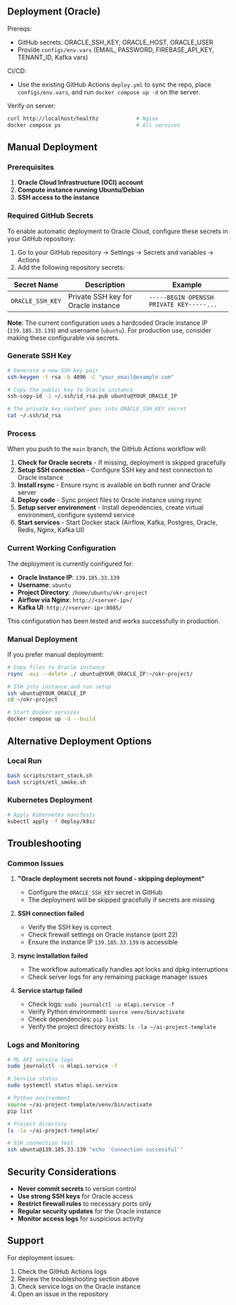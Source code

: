 ## Deployment (Oracle)

Prereqs:
- GitHub secrets: ORACLE_SSH_KEY, ORACLE_HOST, ORACLE_USER
- Provide `configs/env.vars` (EMAIL, PASSWORD, FIREBASE_API_KEY, TENANT_ID, Kafka vars)

CI/CD:
- Use the existing GitHub Actions `deploy.yml` to sync the repo, place `configs/env.vars`, and run `docker compose up -d` on the server.

Verify on server:
```bash
curl http://localhost/healthz            # Nginx
docker compose ps                        # All services
```

## Manual Deployment

### Prerequisites

1. **Oracle Cloud Infrastructure (OCI) account**
2. **Compute instance running Ubuntu/Debian**
3. **SSH access to the instance**

### Required GitHub Secrets

To enable automatic deployment to Oracle Cloud, configure these secrets in your GitHub repository:

1. Go to your GitHub repository → Settings → Secrets and variables → Actions
2. Add the following repository secrets:

| Secret Name | Description | Example |
|-------------|-------------|---------|
| `ORACLE_SSH_KEY` | Private SSH key for Oracle instance | `-----BEGIN OPENSSH PRIVATE KEY-----...` |

**Note**: The current configuration uses a hardcoded Oracle instance IP (`139.185.33.139`) and username (`ubuntu`). For production use, consider making these configurable via secrets.

### Generate SSH Key

```bash
# Generate a new SSH key pair
ssh-keygen -t rsa -b 4096 -C "your_email@example.com"

# Copy the public key to Oracle instance
ssh-copy-id -i ~/.ssh/id_rsa.pub ubuntu@YOUR_ORACLE_IP

# The private key content goes into ORACLE_SSH_KEY secret
cat ~/.ssh/id_rsa
```

### Process

When you push to the `main` branch, the GitHub Actions workflow will:

1. **Check for Oracle secrets** - If missing, deployment is skipped gracefully
2. **Setup SSH connection** - Configure SSH key and test connection to Oracle instance
3. **Install rsync** - Ensure rsync is available on both runner and Oracle server
4. **Deploy code** - Sync project files to Oracle instance using rsync
5. **Setup server environment** - Install dependencies, create virtual environment, configure systemd service
6. **Start services** - Start Docker stack (Airflow, Kafka, Postgres, Oracle, Redis, Nginx, Kafka UI)

### Current Working Configuration

The deployment is currently configured for:
- **Oracle Instance IP**: `139.185.33.139`
- **Username**: `ubuntu`
- **Project Directory**: `/home/ubuntu/okr-project`
- **Airflow via Nginx**: `http://<server-ip>/`
- **Kafka UI**: `http://<server-ip>:8085/`

This configuration has been tested and works successfully in production.

### Manual Deployment

If you prefer manual deployment:

```bash
# Copy files to Oracle instance
rsync -avz --delete ./ ubuntu@YOUR_ORACLE_IP:~/okr-project/

# SSH into instance and run setup
ssh ubuntu@YOUR_ORACLE_IP
cd ~/okr-project

# Start Docker services
docker compose up -d --build
```

## Alternative Deployment Options

### Local Run

```bash
bash scripts/start_stack.sh
bash scripts/etl_smoke.sh
```

### Kubernetes Deployment

```bash
# Apply Kubernetes manifests
kubectl apply -f deploy/k8s/
```

## Troubleshooting

### Common Issues

1. **"Oracle deployment secrets not found - skipping deployment"**
   - Configure the `ORACLE_SSH_KEY` secret in GitHub
   - The deployment will be skipped gracefully if secrets are missing

2. **SSH connection failed**
   - Verify the SSH key is correct
   - Check firewall settings on Oracle instance (port 22)
   - Ensure the instance IP `139.185.33.139` is accessible

3. **rsync installation failed**
   - The workflow automatically handles apt locks and dpkg interruptions
   - Check server logs for any remaining package manager issues

4. **Service startup failed**
   - Check logs: `sudo journalctl -u mlapi.service -f`
   - Verify Python environment: `source venv/bin/activate`
   - Check dependencies: `pip list`
   - Verify the project directory exists: `ls -la ~/ai-project-template`

### Logs and Monitoring

```bash
# ML API service logs
sudo journalctl -u mlapi.service -f

# Service status
sudo systemctl status mlapi.service

# Python environment
source ~/ai-project-template/venv/bin/activate
pip list

# Project directory
ls -la ~/ai-project-template/

# SSH connection test
ssh ubuntu@139.185.33.139 "echo 'Connection successful'"
```

## Security Considerations

- **Never commit secrets** to version control
- **Use strong SSH keys** for Oracle access
- **Restrict firewall rules** to necessary ports only
- **Regular security updates** for the Oracle instance
- **Monitor access logs** for suspicious activity

## Support

For deployment issues:
1. Check the GitHub Actions logs
2. Review the troubleshooting section above
3. Check service logs on the Oracle instance
4. Open an issue in the repository

